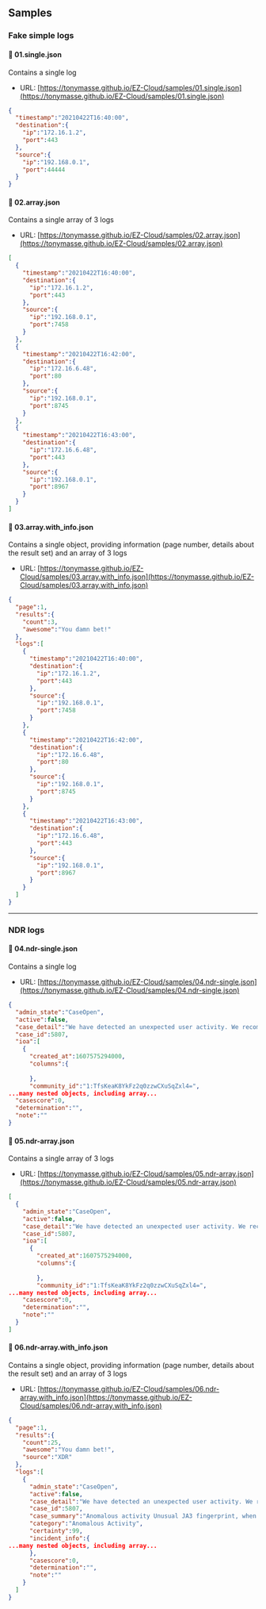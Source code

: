 ## Samples

### Fake simple logs

#### 📃 01.single.json

Contains a single log
- URL: [https://tonymasse.github.io/EZ-Cloud/samples/01.single.json](https://tonymasse.github.io/EZ-Cloud/samples/01.single.json)

``` json
{
  "timestamp":"20210422T16:40:00",
  "destination":{
    "ip":"172.16.1.2",
    "port":443
  },
  "source":{
    "ip":"192.168.0.1",
    "port":44444
  }
}
```

#### 📃 02.array.json

Contains a single array of 3 logs
- URL: [https://tonymasse.github.io/EZ-Cloud/samples/02.array.json](https://tonymasse.github.io/EZ-Cloud/samples/02.array.json)

``` json
[
  {
    "timestamp":"20210422T16:40:00",
    "destination":{
      "ip":"172.16.1.2",
      "port":443
    },
    "source":{
      "ip":"192.168.0.1",
      "port":7458
    }
  },
  {
    "timestamp":"20210422T16:42:00",
    "destination":{
      "ip":"172.16.6.48",
      "port":80
    },
    "source":{
      "ip":"192.168.0.1",
      "port":8745
    }
  },
  {
    "timestamp":"20210422T16:43:00",
    "destination":{
      "ip":"172.16.6.48",
      "port":443
    },
    "source":{
      "ip":"192.168.0.1",
      "port":8967
    }
  }
]
```


#### 📃 03.array.with_info.json

Contains a single object, providing information (page number, details about the result set) and an array of 3 logs
- URL: [https://tonymasse.github.io/EZ-Cloud/samples/03.array.with_info.json](https://tonymasse.github.io/EZ-Cloud/samples/03.array.with_info.json)

``` json
{
  "page":1,
  "results":{
    "count":3,
    "awesome":"You damn bet!"
  },
  "logs":[
    {
      "timestamp":"20210422T16:40:00",
      "destination":{
        "ip":"172.16.1.2",
        "port":443
      },
      "source":{
        "ip":"192.168.0.1",
        "port":7458
      }
    },
    {
      "timestamp":"20210422T16:42:00",
      "destination":{
        "ip":"172.16.6.48",
        "port":80
      },
      "source":{
        "ip":"192.168.0.1",
        "port":8745
      }
    },
    {
      "timestamp":"20210422T16:43:00",
      "destination":{
        "ip":"172.16.6.48",
        "port":443
      },
      "source":{
        "ip":"192.168.0.1",
        "port":8967
      }
    }
  ]
}
```

***

### NDR logs

#### 📃 04.ndr-single.json

Contains a single log
- URL: [https://tonymasse.github.io/EZ-Cloud/samples/04.ndr-single.json](https://tonymasse.github.io/EZ-Cloud/samples/04.ndr-single.json)

``` json
{
  "admin_state":"CaseOpen",
  "active":false,
  "case_detail":"We have detected an unexpected user activity. We recommend investigating this activity as it might lead to an unauthorized access to sensitive resources.",
  "case_id":5807,
  "ioa":[
    {
      "created_at":1607575294000,
      "columns":{
        
      },
      "community_id":"1:TfsKeaK8YkFz2q0zzwCXuSqZxl4=",
...many nested objects, including array...
  "casescore":0,
  "determination":"",
  "note":""
}
```

#### 📃 05.ndr-array.json

Contains a single array of 3 logs
- URL: [https://tonymasse.github.io/EZ-Cloud/samples/05.ndr-array.json](https://tonymasse.github.io/EZ-Cloud/samples/05.ndr-array.json)

``` json
[
  {
    "admin_state":"CaseOpen",
    "active":false,
    "case_detail":"We have detected an unexpected user activity. We recommend investigating this activity as it might lead to an unauthorized access to sensitive resources.",
    "case_id":5807,
    "ioa":[
      {
        "created_at":1607575294000,
        "columns":{
        
        },
        "community_id":"1:TfsKeaK8YkFz2q0zzwCXuSqZxl4=",
...many nested objects, including array...
    "casescore":0,
    "determination":"",
    "note":""
  }
]
```


#### 📃 06.ndr-array.with_info.json

Contains a single object, providing information (page number, details about the result set) and an array of 3 logs
- URL: [https://tonymasse.github.io/EZ-Cloud/samples/06.ndr-array.with_info.json](https://tonymasse.github.io/EZ-Cloud/samples/06.ndr-array.with_info.json)

``` json
{
  "page":1,
  "results":{
    "count":25,
    "awesome":"You damn bet!",
    "source":"XDR"
  },
  "logs":[
    {
      "admin_state":"CaseOpen",
      "active":false,
      "case_detail":"We have detected an unexpected user activity. We recommend investigating this activity as it might lead to an unauthorized access to sensitive resources.",
      "case_id":5807,
      "case_summary":"Anomalous activity Unusual JA3 fingerprint, when compared to similar hosts has been detected by 10.1.6.5",
      "category":"Anomalous Activity",
      "certainty":99,
      "incident_info":{
...many nested objects, including array...
      },
      "casescore":0,
      "determination":"",
      "note":""
    }
  ]
}
```
